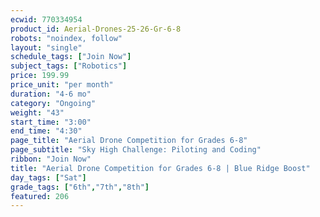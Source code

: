 ```yaml
---
ecwid: 770334954
product_id: Aerial-Drones-25-26-Gr-6-8
robots: "noindex, follow"
layout: "single"
schedule_tags: ["Join Now"]
subject_tags: ["Robotics"]
price: 199.99
price_unit: "per month"
duration: "4-6 mo"
category: "Ongoing"
weight: "43"
start_time: "3:00"
end_time: "4:30"
page_title: "Aerial Drone Competition for Grades 6-8"
page_subtitle: "Sky High Challenge: Piloting and Coding"
ribbon: "Join Now"
title: "Aerial Drone Competition for Grades 6-8 | Blue Ridge Boost"
day_tags: ["Sat"]
grade_tags: ["6th","7th","8th"]
featured: 206
---
```

